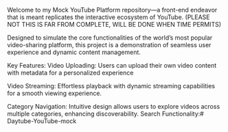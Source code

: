 Welcome to my Mock YouTube Platform repository—a front-end endeavor that is meant replicates the interactive ecosystem of YouTube. (PLEASE NOT THIS IS FAR FROM COMPLETE, WILL BE DONE WHEN TIME PERMITS)

Designed to simulate the core functionalities of the world’s most popular video-sharing platform, this project is a demonstration of seamless user experience and dynamic content management. 

Key Features: Video Uploading: Users can upload their own video content with metadata for a personalized experience

 
Video Streaming: Effortless playback with dynamic streaming capabilities for a smooth viewing experience. 

Category Navigation: Intuitive design allows users to explore videos across multiple categories, enhancing discoverability. Search Functionality:# Daytube-YouTube-mock
